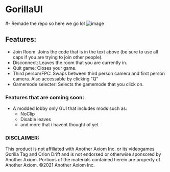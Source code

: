 # GorillaUI
#- Remade the repo so here we go lol
![image](https://github.com/user-attachments/assets/edcd9186-c9c3-4f43-be31-f114110d569d)

## Features:
- Join Room: Joins the code that is in the text above (be sure to use all caps if you are trying to join other people).
- Disconnect: Leaves the room that you are currently in.
- Quit game: Closes your game.
- Third person/FPC: Swaps between third person camera and first person camera. Also accessable by clicking "Q"
- Gamemode selecter: Selects the gamemode that you click on.

### Features that are coming soon:
- A modded lobby only GUI that includes mods such as:
  - NoClip
  - Disable leaves
  - and more that i havent thought of yet
 
### DISCLAIMER:
This product is not affiliated with Another Axiom Inc. or its videogames Gorilla Tag and Orion Drift and is not endorsed or otherwise sponsored by Another Axiom. Portions of the materials contained herein are property of Another Axiom. ©2021 Another Axiom Inc.
